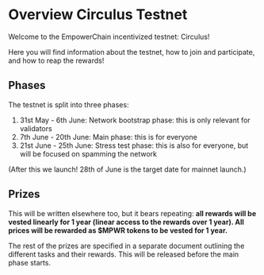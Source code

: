 # Overview Circulus Testnet

Welcome to the EmpowerChain incentivized testnet: Circulus!

Here you will find information about the testnet, how to join and participate, and how to reap the rewards!

## Phases

The testnet is split into three phases:
1. 31st May - 6th June: Network bootstrap phase: this is only relevant for validators
2. 7th June - 20th June: Main phase: this is for everyone
3. 21st June - 25th June: Stress test phase: this is also for everyone, but will be focused on spamming the network

(After this we launch! 28th of June is the target date for mainnet launch.)

## Prizes

This will be written elsewhere too, but it bears repeating:
**all rewards will be vested linearly for 1 year (linear access to the rewards over 1 year).
All prices will be rewarded as $MPWR tokens to be vested for 1 year.**

The rest of the prizes are specified in a separate document outlining the different tasks and their rewards. This will be released before the main phase starts.

